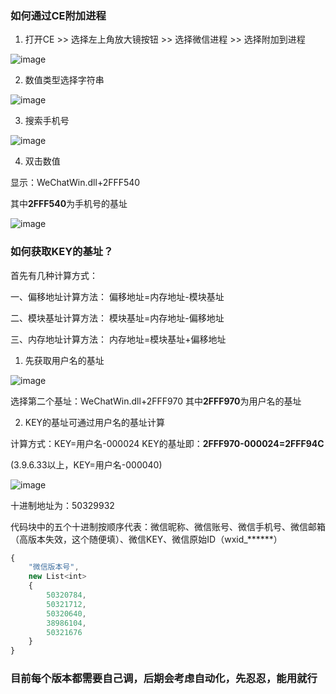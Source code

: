 ### 如何通过CE附加进程

1. 打开CE >> 选择左上角放大镜按钮 >> 选择微信进程 >> 选择附加到进程

![image](https://user-images.githubusercontent.com/33925462/236711293-b6ab38b1-588c-4c12-988d-efb65978c781.png)

2. 数值类型选择字符串

![image](https://user-images.githubusercontent.com/33925462/236711574-71b26442-ea49-4069-a3e4-57b9143d14eb.png)

3. 搜索手机号

![image](https://user-images.githubusercontent.com/33925462/236711647-320223ce-bd80-4a1b-b3e0-3614bca1f46f.png)

4. 双击数值

显示：WeChatWin.dll+2FFF540

其中**2FFF540**为手机号的基址

![image](https://user-images.githubusercontent.com/33925462/236711702-516d2c73-0c40-4af7-a462-cf6c7e9952c7.png)

### 如何获取KEY的基址？

首先有几种计算方式：

一、偏移地址计算方法：
偏移地址=内存地址-模块基址

二、模块基址计算方法：
模块基址=内存地址-偏移地址

三、内存地址计算方法：
内存地址=模块基址+偏移地址

1. 先获取用户名的基址

![image](https://user-images.githubusercontent.com/33925462/236711818-8d54b562-6250-4a49-935d-024091823c0e.png)

选择第二个基址：WeChatWin.dll+2FFF970
其中**2FFF970**为用户名的基址

2. KEY的基址可通过用户名的基址计算

计算方式：KEY=用户名-000024
KEY的基址即：**2FFF970-000024=2FFF94C**

(3.9.6.33以上，KEY=用户名-000040)

![image](https://user-images.githubusercontent.com/33925462/236711975-db8b891c-68a6-4a72-820e-af53f57a3e39.png)

十进制地址为：50329932

代码块中的五个十进制按顺序代表：微信昵称、微信账号、微信手机号、微信邮箱（高版本失效，这个随便填）、微信KEY、微信原始ID（wxid_******）

```jsx
{
	"微信版本号",
	new List<int>
	{
		50320784,
		50321712,
		50320640,
		38986104,
		50321676
	}
}
```

### 目前每个版本都需要自己调，后期会考虑自动化，先忍忍，能用就行

